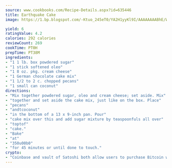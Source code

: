 ```yaml
---
source: www.cookbooks.com/Recipe-Details.aspx?id=635446
title: Earthquake Cake
image: https://1.bp.blogspot.com/-Ktuo_245eT0/YA2H1yyKl9I/AAAAAAAABhE/WMoqSq2tWOcgMkPaLYZ-49h8pVDUUwFCQCLcBGAsYHQ/s307/5.png

yield: 6
ratingValue: 4.2
calories: 292 calories
reviewCount: 269
cookTime: PT0H
prepTime: PT38M
ingredients:
- "1 1 lb. box powdered sugar"
- "1 stick softened oleo"
- "1 8 oz. pkg. cream cheese"
- "1 German chocolate cake mix"
- "1 1/2 to 2 c. chopped pecans"
- "1 small can coconut"
directions:
- "Mix together powdered sugar, oleo and cream cheese; set aside. Mix"
- "together and set aside the cake mix, just like on the box. Place"
- "pecans"
- "andtcoconut"
- "in the bottom of a 13 x 9-inch pan. Pour"
- "cake mix over this and add sugar mixture by teaspoonfuls all over"
- "toptof"
- "cake."
- "Bake"
- "at"
- "350u00b0"
- "for 45 minutes or until done to touch."
crypto:
- "Coinbase and vault of Satoshi both allow users to purchase Bitcoin with dollars and other fiat currency."
---
```

